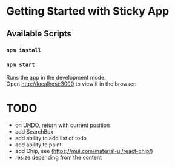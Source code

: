 # Getting Started with Sticky App

## Available Scripts

### `npm install`

### `npm start`

Runs the app in the development mode.\
Open [http://localhost:3000](http://localhost:3000) to view it in the browser.

# TODO

-   on UNDO, return with current position
-   add SearchBox
-   add ability to add list of todo
-   add ability to paint
-   add Chip, see (https://mui.com/material-ui/react-chip/)
-   resize depending from the content

